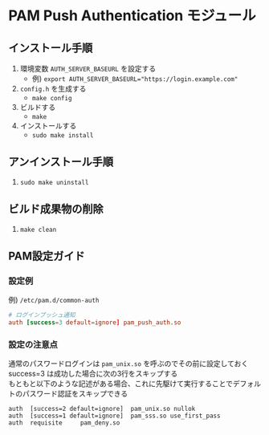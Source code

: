 # PAM Push Authentication モジュール

## インストール手順

1. 環境変数 `AUTH_SERVER_BASEURL` を設定する
    - 例) `export AUTH_SERVER_BASEURL="https://login.example.com"`
2. `config.h` を生成する
    - `make config`
3. ビルドする
    - `make`
4. インストールする
    - `sudo make install`

## アンインストール手順

1. `sudo make uninstall`

## ビルド成果物の削除

1. `make clean`

## PAM設定ガイド

### 設定例

例) `/etc/pam.d/common-auth`

```conf
# ログインプッシュ通知
auth [success=3 default=ignore] pam_push_auth.so
```

### 設定の注意点

通常のパスワードログインは `pam_unix.so` を呼ぶのでその前に設定しておく  
success=3 は成功した場合に次の3行をスキップする  
もともと以下のような記述がある場合、これに先駆けて実行することでデフォルトのパスワード認証をスキップできる
```
auth  [success=2 default=ignore]  pam_unix.so nullok
auth  [success=1 default=ignore]  pam_sss.so use_first_pass
auth  requisite     pam_deny.so
```
